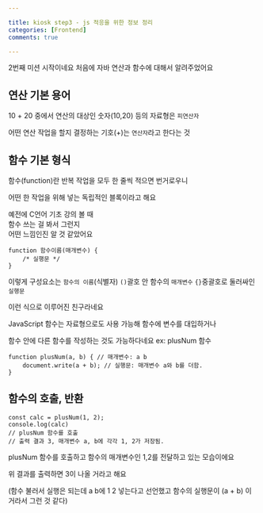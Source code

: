 ```yaml
---

title: kiosk step3 - js 적응을 위한 정보 정리 
categories: [Frontend]
comments: true

---
```


2번째 미션 시작이네요 
처음에 자바 연산과 함수에 
대해서 알려주었어요  

## 연산 기본 용어 

10 + 20 중에서 
연산의 대상인 숫자(10,20) 
등의 자료형은 `피연산자` 

어떤 연산 작업을 할지 
결정하는 기호(+)는 
`연산자`라고 한다는 것 


## 함수 기본 형식 

함수(function)란 반복 작업을 
모두 한 줄씩 적으면 번거로우니  

어떤 한 작업을 위해 넣는 
독립적인 블록이라고 해요 

예전에 C언어 기초 강의 볼 때  
함수 쓰는 걸 봐서 그런지  
어떤 느낌인진 알 것 같았어요  


```
function 함수이름(매개변수) {
	/* 실행문 */
}
``` 

이렇게 구성요소는 
`함수의 이름`(식별자) 
`()`괄호 안 함수의 `매개변수` 
`{}`중괄호로 둘러싸인 `실행문` 

이런 식으로 
이루어진 친구라네요 


 JavaScript 함수는 
 자료형으로도 사용 가능해 
 함수에 변수를 대입하거나 
 
 함수 안에 다른 함수를 
 작성하는 것도 가능하다네요 
 ex: plusNum 함수 
 
 
``` 
function plusNum(a, b) { // 매개변수: a b
	document.write(a + b); // 실행문: 매개변수 a와 b를 더함.
}
``` 


## 함수의 호출, 반환 

``` 
const calc = plusNum(1, 2);
console.log(calc)
// plusNum 함수를 호출
// 출력 결과 3, 매개변수 a, b에 각각 1, 2가 저장됨.
``` 

plusNum 함수를 호출하고 
함수의 매개변수인 1,2를 
전달하고 있는 모습이에요 

위 결과를 출력하면 
3이 나올 거라고 해요 

(함수 불러서 실행은 되는데 
a b에 1 2 넣는다고 선언했고 
함수의 실행문이 (a + b)
이거라서 그런 것 같다) 

